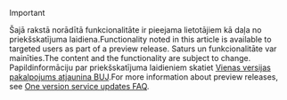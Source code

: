 > [!IMPORTANT]
> <span data-ttu-id="0665a-101">Šajā rakstā norādītā funkcionalitāte ir pieejama lietotājiem kā daļa no priekšskatījuma laidiena.</span><span class="sxs-lookup"><span data-stu-id="0665a-101">Functionality noted in this article is available to targeted users as part of a preview release.</span></span> <span data-ttu-id="0665a-102">Saturs un funkcionalitāte var mainīties.</span><span class="sxs-lookup"><span data-stu-id="0665a-102">The content and the functionality are subject to change.</span></span> <span data-ttu-id="0665a-103">Papildinformāciju par priekšskatījuma laidieniem skatiet [Vienas versijas pakalpojums atjaunina BUJ](https://docs.microsoft.com/dynamics365/unified-operations/fin-and-ops/get-started/one-version).</span><span class="sxs-lookup"><span data-stu-id="0665a-103">For more information about preview releases, see [One version service updates FAQ](https://docs.microsoft.com/dynamics365/unified-operations/fin-and-ops/get-started/one-version).</span></span>
